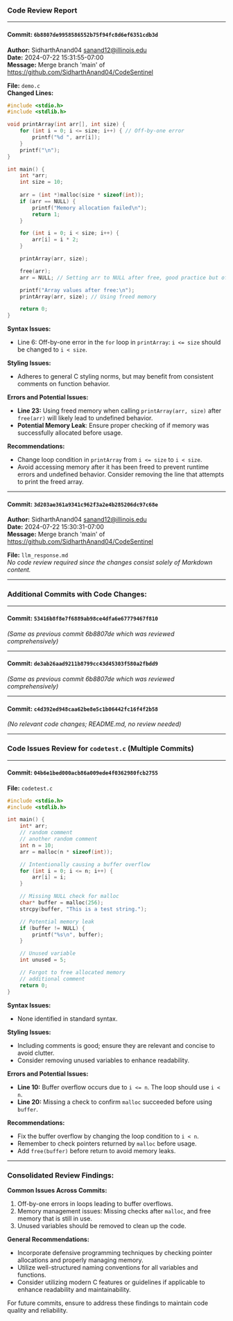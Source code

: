 ### Code Review Report

---

#### Commit: `6b8807de9958586552b75f94fc8d6ef6351cdb3d`
**Author:** SidharthAnand04 <sanand12@illinois.edu>  
**Date:** 2024-07-22 15:31:55-07:00  
**Message:** Merge branch 'main' of https://github.com/SidharthAnand04/CodeSentinel  

**File:** `demo.c`  
**Changed Lines:**
```c
#include <stdio.h>
#include <stdlib.h>

void printArray(int arr[], int size) {
    for (int i = 0; i <= size; i++) { // Off-by-one error
        printf("%d ", arr[i]);
    }
    printf("\n");
}

int main() {
    int *arr;
    int size = 10;
    
    arr = (int *)malloc(size * sizeof(int));
    if (arr == NULL) {
        printf("Memory allocation failed\n");
        return 1;
    }

    for (int i = 0; i < size; i++) {
        arr[i] = i * 2;
    }

    printArray(arr, size);

    free(arr);
    arr = NULL; // Setting arr to NULL after free, good practice but often forgotten

    printf("Array values after free:\n");
    printArray(arr, size); // Using freed memory

    return 0;
}
```

**Syntax Issues:**
- Line 6: Off-by-one error in the `for` loop in `printArray`: `i <= size` should be changed to `i < size`.

**Styling Issues:**
- Adheres to general C styling norms, but may benefit from consistent comments on function behavior.

**Errors and Potential Issues:**
- **Line 23:** Using freed memory when calling `printArray(arr, size)` after `free(arr)` will likely lead to undefined behavior.
- **Potential Memory Leak**: Ensure proper checking of if memory was successfully allocated before usage.

**Recommendations:**
- Change loop condition in `printArray` from `i <= size` to `i < size`.
- Avoid accessing memory after it has been freed to prevent runtime errors and undefined behavior. Consider removing the line that attempts to print the freed array.

---

#### Commit: `3d203ae361a9341c962f3a2e4b285206dc97c68e`
**Author:** SidharthAnand04 <sanand12@illinois.edu>  
**Date:** 2024-07-22 15:30:31-07:00  
**Message:** Merge branch 'main' of https://github.com/SidharthAnand04/CodeSentinel  

**File:** `llm_response.md`  
*No code review required since the changes consist solely of Markdown content.*

---

### Additional Commits with Code Changes:

---

#### Commit: `53416b8f8e7f6889ab98ce4dfa6e67779467f810`
*(Same as previous commit 6b8807de which was reviewed comprehensively)*

---

#### Commit: `de3ab26aad9211b8799cc43d45303f580a2fbdd9`
*(Same as previous commit 6b8807de which was reviewed comprehensively)*

---

#### Commit: `c4d392ed948caa62be8e5c1b06442fc16f4f2b58`
*(No relevant code changes; README.md, no review needed)*

---

### Code Issues Review for `codetest.c` (Multiple Commits)

---

#### Commit: `04b6e1bed000acb86a009ede4f0362980fcb2755`
**File:** `codetest.c`
```c
#include <stdio.h>
#include <stdlib.h>

int main() {
    int* arr;
    // random comment
    // another random comment
    int n = 10;
    arr = malloc(n * sizeof(int));

    // Intentionally causing a buffer overflow
    for (int i = 0; i <= n; i++) {
        arr[i] = i;
    }

    // Missing NULL check for malloc
    char* buffer = malloc(256);
    strcpy(buffer, "This is a test string.");

    // Potential memory leak
    if (buffer != NULL) {
        printf("%s\n", buffer);
    }

    // Unused variable
    int unused = 5;

    // Forgot to free allocated memory
    // additional comment
    return 0;
}
```

**Syntax Issues:**
- None identified in standard syntax.

**Styling Issues:**
- Including comments is good; ensure they are relevant and concise to avoid clutter.
- Consider removing unused variables to enhance readability.

**Errors and Potential Issues:**
- **Line 10:** Buffer overflow occurs due to `i <= n`. The loop should use `i < n`.
- **Line 20:** Missing a check to confirm `malloc` succeeded before using `buffer`.

**Recommendations:**
- Fix the buffer overflow by changing the loop condition to `i < n`.
- Remember to check pointers returned by `malloc` before usage.
- Add `free(buffer)` before return to avoid memory leaks.

---

### Consolidated Review Findings:

**Common Issues Across Commits:**
1. Off-by-one errors in loops leading to buffer overflows.
2. Memory management issues: Missing checks after `malloc`, and free memory that is still in use.
3. Unused variables should be removed to clean up the code.

**General Recommendations:**
- Incorporate defensive programming techniques by checking pointer allocations and properly managing memory.
- Utilize well-structured naming conventions for all variables and functions.
- Consider utilizing modern C features or guidelines if applicable to enhance readability and maintainability.

For future commits, ensure to address these findings to maintain code quality and reliability.